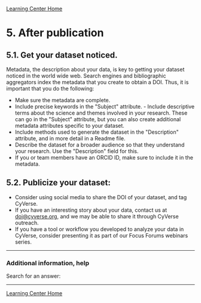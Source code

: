 [Learning Center Home](http://learning.cyverse.org/)

# 5. After publication

## 5.1. Get your dataset noticed.

Metadata, the description about your data, is key to getting your dataset noticed in the world wide web. Search engines and bibliographic aggregators index the metadata that you create to obtain a DOI. Thus, it is important that you do the following:

-   Make sure the metadata are complete.
-   Include precise keywords in the "Subject" attribute. - Include
    descriptive terms about the science and themes involved in your
    research. These can go in the "Subject" attribute, but you can
    also create additional metadata attributes specific to your
    dataset.
-   Include methods used to generate the dataset in the
    "Description" attribute, and in more detail in a Readme file.
-   Describe the dataset for a broader audience so that they
    understand your research. Use the "Description" field for
    this.
-   If you or team members have an ORCID ID, make sure to include it
    in the metadata.

## 5.2. Publicize your dataset:

-   Consider using social media to share the DOI of your dataset, and
    tag CyVerse.
-   If you have an interesting story about your data, contact us at
    <doi@cyverse.org>, and we may be able to share it through CyVerse
    outreach.
-   If you have a tool or workflow you developed to analyze your data in
    CyVerse, consider presenting it as part of our Focus Forums webinars
    series.

------------------------------------------------------------------------

### Additional information, help

Search for an answer:

------------------------------------------------------------------------

[Learning Center Home](http://learning.cyverse.org/)
